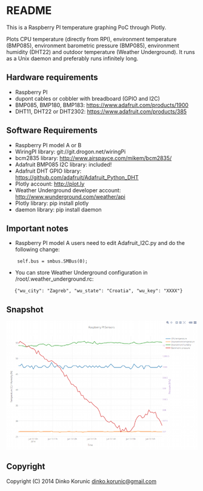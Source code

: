 README
======

This is a Raspberry PI temperature graphing PoC through Plotly.

Plots CPU temperature (directly from RPI), environment temperature
(BMP085), environment barometric pressure (BMP085), environment humidity
(DHT22) and outdoor temperature (Weather Underground). It runs as a Unix
daemon and preferably runs infinitely long.

Hardware requirements
---------------------
* Raspberry PI
* dupont cables or cobbler with breadboard (GPIO and I2C)
* BMP085, BMP180, BMP183: https://www.adafruit.com/products/1900
* DHT11, DHT22 or DHT2302: https://www.adafruit.com/products/385

Software Requirements
---------------------
* Raspberry PI model A or B
* WiringPI library: git://git.drogon.net/wiringPi
* bcm2835 library: http://www.airspayce.com/mikem/bcm2835/
* Adafruit BMP085 I2C library: included!
* Adafruit DHT GPIO library: https://github.com/adafruit/Adafruit_Python_DHT
* Plotly account: http://plot.ly
* Weather Underground developer account: http://www.wunderground.com/weather/api
* Plotly library: pip install plotly
* daemon library: pip install daemon

Important notes
---------------
* Raspberry PI model A users need to edit Adafruit_I2C.py and do the following change:

```
    self.bus = smbus.SMBus(0);
```

* You can store Weather Underground configuration in /root/.weather_underground.rc:

```
   {"wu_city": "Zagreb", "wu_state": "Croatia", "wu_key": "XXXX"}
```

Snapshot
--------
![/rpi-plot.png](/rpi-plot.png)

Copyright
---------
Copyright (C) 2014  Dinko Korunic <dinko.korunic@gmail.com>
